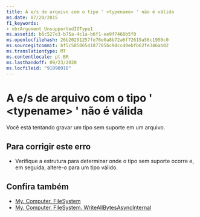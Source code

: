 ```yaml
---
title: A e/s de arquivo com o tipo ' <typename> ' não é válida
ms.date: 07/20/2015
f1_keywords:
- vbrArgument_UnsupportedIOType1
ms.assetid: b6c527e3-b75a-4c1a-b6f1-ee9f7460b5f0
ms.openlocfilehash: 26b20291257fe76e0a8b72a6f72619a56c1950c0
ms.sourcegitcommit: bf5c5850654187705bc94cc40ebfb62fe346ab02
ms.translationtype: MT
ms.contentlocale: pt-BR
ms.lasthandoff: 09/23/2020
ms.locfileid: "91090918"
---
```

# <a name="file-io-with-type-typename-is-not-valid"></a>A e/s de arquivo com o tipo ' \<typename> ' não é válida

Você está tentando gravar um tipo sem suporte em um arquivo.  
  
## <a name="to-correct-this-error"></a>Para corrigir este erro  
  
- Verifique a estrutura para determinar onde o tipo sem suporte ocorre e, em seguida, altere-o para um tipo válido.  
  
## <a name="see-also"></a>Confira também

- [My. Computer. FileSystem](xref:Microsoft.VisualBasic.FileIO.FileSystem)
- [My. Computer. FileSystem. WriteAllBytesAsyncInternal](xref:Microsoft.VisualBasic.MyServices.FileSystemProxy.WriteAllBytes%2A)
